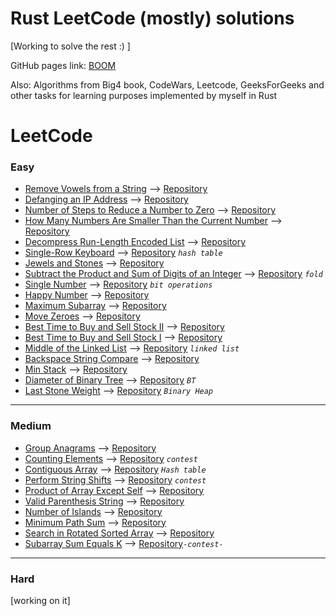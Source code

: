 # Rust LeetCode (mostly) solutions 
[Working to solve the rest :) ]

GitHub pages link: [BOOM](https://48d90782.github.io/Algos_Rust/)

Also: Algorithms from Big4 book, CodeWars, Leetcode, GeeksForGeeks and other tasks for learning purposes implemented by myself in Rust

# LeetCode
### Easy
* [Remove Vowels from a String](https://leetcode.com/problems/remove-vowels-from-a-string) -->                                                   [Repository](LeetCode/Easy/src/)
* [Defanging an IP Address](https://leetcode.com/problems/defanging-an-ip-address) -->                                                           [Repository](LeetCode/Easy/docs/defanging-an-ip-address.md)
* [Number of Steps to Reduce a Number to Zero](https://leetcode.com/problems/remove-vowels-from-a-string) -->                                    [Repository](LeetCode/Easy/src/number_of_steps.rs)
* [How Many Numbers Are Smaller Than the Current Number](https://leetcode.com/problems/how-many-numbers-are-smaller-than-the-current-number) --> [Repository](LeetCode/Easy/src/how_many_numbers_are_smaller.rs)
* [Decompress Run-Length Encoded List](https://leetcode.com/problems/decompress-run-length-encoded-list) -->                                     [Repository](LeetCode/Easy/src/decompress_run_length_encoded_list.rs)
* [Single-Row Keyboard](https://leetcode.com/problems/single-row-keyboard) -->                                                                   [Repository](LeetCode/Easy/src/single_row_keyboard.rs) *`hash table`*
* [Jewels and Stones](https://leetcode.com/problems/jewels-and-stones) -->                                                                       [Repository](LeetCode/Easy/src/num_jewels_in_stones.rs)
* [Subtract the Product and Sum of Digits of an Integer](https://leetcode.com/problems/subtract-the-product-and-sum-of-digits-of-an-integer) --> [Repository](LeetCode/Easy/src/subtract_the_product_and_sum_of_digits_of_an_integer.rs) *`fold`*
* [Single Number](https://leetcode.com/problems/single-number/) -->                                                                              [Repository](LeetCode/Easy/src/single_number.rs) *`bit operations`*
* [Happy Number](https://leetcode.com/problems/happy-number/) -->                                                                                [Repository](LeetCode/Easy/src/happy_number.rs)
* [Maximum Subarray](https://leetcode.com/problems/maximum-subarray/) -->                                                                        [Repository](LeetCode/Easy/src/maximum_subarray.rs)
* [Move Zeroes](https://leetcode.com/problems/move-zeroes/) -->                                                                                  [Repository](LeetCode/Easy/src/move_zeros.rs)
* [Best Time to Buy and Sell Stock II](https://leetcode.com/problems/best-time-to-buy-and-sell-stock-ii/) -->                                    [Repository](LeetCode/Easy/src/best_time_to_buy_and_sell_stock_2.rs)
* [Best Time to Buy and Sell Stock I](https://leetcode.com/problems/best-time-to-buy-and-sell-stock/) -->                                        [Repository](LeetCode/Easy/src/best_time_to_buy_and_sell_stock.rs)
* [Middle of the Linked List](https://leetcode.com/problems/middle-of-the-linked-list/) -->                                                      [Repository](LeetCode/Easy/src/middle_of_the_linked_list.rs) *`linked list`*
* [Backspace String Compare](https://leetcode.com/problems/backspace-string-compare/) -->                                                        [Repository](LeetCode/Easy/src/backspace_string_compare.rs)
* [Min Stack](https://leetcode.com/problems/min-stack/) -->                                                                                      [Repository](LeetCode/Easy/src/min_stack.rs)
* [Diameter of Binary Tree](https://leetcode.com/problems/diameter-of-binary-tree/) -->                                                          [Repository](LeetCode/Easy/src/diameter_of_binary_tree.rs) *`BT`*
* [Last Stone Weight](https://leetcode.com/problems/last-stone-weight/) -->                                                                      [Repository](LeetCode/Easy/src/last_stone_weight.rs) *`Binary Heap`*

-----------------------------------------------------------------------------------------------------------------------------
### Medium
* [Group Anagrams](https://leetcode.com/problems/group-anagrams/) -->                                                   [Repository](LeetCode/Medium/src/group_anagrams.rs)
* [Counting Elements](https://leetcode.com/explore/challenge/card/30-day-leetcoding-challenge/528/week-1/3289/) -->     [Repository](LeetCode/Medium/src/counting_elements.rs) *`contest`*
* [Contiguous Array](https://leetcode.com/problems/contiguous-array/) -->                                               [Repository](LeetCode/Medium/src/contiguous_array.rs) *`Hash table`*
* [Perform String Shifts](https://leetcode.com/explore/featured/card/30-day-leetcoding-challenge/529/week-2/3299/) -->  [Repository](LeetCode/Medium/src/strings_shift.rs) *`contest`*
* [Product of Array Except Self](https://leetcode.com/problems/product-of-array-except-self/) -->                       [Repository](LeetCode/Medium/src/product_of_array_except_self.rs)
* [Valid Parenthesis String](https://leetcode.com/problems/valid-parenthesis-string/) -->                               [Repository](LeetCode/Medium/src/valid_parenthesis_string.rs)
* [Number of Islands](https://leetcode.com/problems/number-of-islands/) -->                                             [Repository](LeetCode/Medium/docs/number_of_islands.md)
* [Minimum Path Sum](https://leetcode.com/problems/minimum-path-sum/) -->                                               [Repository](LeetCode/Medium/docs/minimum_path_sum.md)
* [Search in Rotated Sorted Array](https://leetcode.com/problems/search-in-rotated-sorted-array/) -->                   [Repository](LeetCode/Medium/docs/search_in_rotated_sorted_array.md)
* [Subarray Sum Equals K](https://leetcode.com/problems/subarray-sum-equals-k/) -->                                     [Repository](LeetCode/Medium/docs/leftmost_columt_with_at_least_a_one.md)*`-contest-`*

-----------------------------------------------------------------------------------------------------------------------------
### Hard
[working on it]